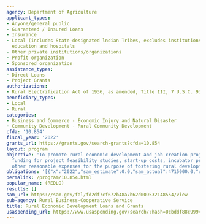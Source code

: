 ```yaml
---
agency: Department of Agriculture
applicant_types:
- Anyone/general public
- Guaranteed / Insured Loans
- Insurance
- Local (includes State-designated lndian Tribes, excludes institutions of higher
  education and hospitals
- Other private institutions/organizations
- Profit organization
- Sponsored organization
assistance_types:
- Direct Loans
- Project Grants
authorizations:
- Rural Electrification Act of 1936, as amended, Title III, 7 U.S.C. 930-940c.
beneficiary_types:
- Local
- Rural
categories:
- Business and Commerce - Economic Injury and Natural Disaster
- Community Development - Rural Community Development
cfda: '10.854'
fiscal_year: '2022'
grants_url: https://grants.gov/search-grants?cfda=10.854
layout: program
objective: 'To promote rural economic development and job creation projects, including
  funding for project feasibility studies, start-up costs, incubator projects, and
  other reasonable expenses for the purpose of fostering rural development. '
obligations: '[{"x":"2022","sam_estimate":0.0,"sam_actual":4715000.0,"usa_spending_actual":9430000.0},{"x":"2023","sam_estimate":4714999.0,"sam_actual":0.0,"usa_spending_actual":9953740.0},{"x":"2024","sam_estimate":4999999.0,"sam_actual":0.0,"usa_spending_actual":6495866.0}]'
permalink: /program/10.854.html
popular_name: (REDLG)
results: []
sam_url: https://sam.gov/fal/fd2df7cf672b48a7b62d009532148554/view
sub-agency: Rural Business-Cooperative Service
title: Rural Economic Development Loans and Grants
usaspending_url: https://www.usaspending.gov/search/?hash=0cbddf88c9994f3fe449a5a7c34eca28
---
```

